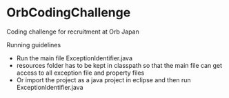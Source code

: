 # OrbCodingChallenge
Coding challenge for recruitment at Orb Japan

Running guidelines

- Run the main file ExceptionIdentifier.java
- resources folder has to be kept in classpath so that the main file can get access to all exception file and property files
- Or import the project as a java project in eclipse and then run ExceptionIdentifier.java
